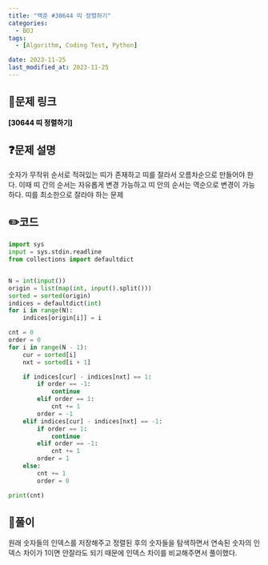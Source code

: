 ```yaml
---
title: "백준 #30644 띠 정렬하기"
categories:
  - BOJ
tags:
  - [Algorithm, Coding Test, Python]

date: 2023-11-25
last_modified_at: 2023-11-25
---
```


## :link:문제 링크

<a href="https://www.acmicpc.net/problem/30644" style="text-decoration:none; color:black; font-weight:bold" target="_blank">[30644 띠 정렬하기]</a>

## :question:문제 설명

숫자가 무작위 순서로 적혀있는 띠가 존재하고 띠를 잘라서 오름차순으로 만들어야 한다. 이때 띠 간의 순서는 자유롭게 변경 가능하고 띠 안의 순서는 역순으로 변경이 가능하다. 띠를 최소한으로 잘라야 하는 문제

## :pencil2:코드

```python
import sys
input = sys.stdin.readline
from collections import defaultdict


N = int(input())
origin = list(map(int, input().split()))
sorted = sorted(origin)
indices = defaultdict(int)
for i in range(N):
    indices[origin[i]] = i

cnt = 0
order = 0
for i in range(N - 1):
    cur = sorted[i]
    nxt = sorted[i + 1]

    if indices[cur] - indices[nxt] == 1:
        if order == -1:
            continue
        elif order == 1:
            cnt += 1
        order = -1
    elif indices[cur] - indices[nxt] == -1:
        if order == 1:
            continue
        elif order == -1:
            cnt += 1
        order = 1
    else:
        cnt += 1
        order = 0

print(cnt)
```

## :memo:풀이

원래 숫자들의 인덱스를 저장해주고 정렬된 후의 숫자들을 탐색하면서 연속된 숫자의 인덱스 차이가 1이면 안잘라도 되기 때문에 인덱스 차이를 비교해주면서 풀이했다.
